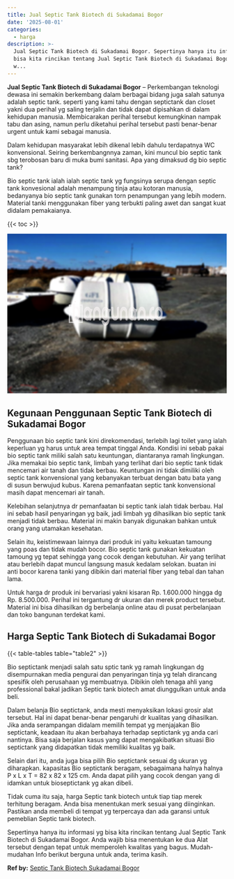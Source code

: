 ```yaml
---
title: Jual Septic Tank Biotech di Sukadamai Bogor
date: '2025-08-01'
categories:
  - harga
description: >-
  Jual Septic Tank Biotech di Sukadamai Bogor. Sepertinya hanya itu informasi yg
  bisa kita rincikan tentang Jual Septic Tank Biotech di Sukadamai Bogor. Anda
  w...
---
```


**Jual Septic Tank Biotech di Sukadamai Bogor** – Perkembangan teknologi dewasa ini semakin berkembang dalam berbagai bidang juga salah satunya adalah septic tank. seperti yang kami tahu dengan septictank dan closet yakni dua perihal yg saling terjalin dan tidak dapat dipisahkan di dalam kehidupan manusia. Membicarakan perihal tersebut kemungkinan nampak tabu dan asing, namun perlu diketahui perihal tersebut pasti benar-benar urgent untuk kami sebagai manusia.

Dalam kehidupan masyarakat lebih dikenal lebih dahulu terdapatnya WC konvensional. Seiring berkembangnnya zaman, kini muncul bio septic tank sbg terobosan baru di muka bumi sanitasi. Apa yang dimaksud dg bio septic tank?

Bio septic tank ialah ialah septic tank yg fungsinya serupa dengan septic tank konvesional adalah menampung tinja atau kotoran manusia, bedanyanya bio septic tank gunakan torn penampungan yang lebih modern. Material tanki menggunakan fiber yang terbukti paling awet dan sangat kuat didalam pemakaianya.

{{< toc >}}

![Jual Septic Tank Biotech di Sukadamai Bogor](/images/jual-bio-septictank-06.png)

## Kegunaan Penggunaan Septic Tank Biotech di Sukadamai Bogor

Penggunaan bio septic tank kini direkomendasi, terlebih lagi toilet yang ialah keperluan yg harus untuk area tempat tinggal Anda. Kondisi ini sebab pakai bio septic tank miliki salah satu keuntungan, diantaranya ramah lingkungan. Jika memakai bio septic tank, limbah yang terlihat dari bio septic tank tidak mencemari air tanah dan tidak berbau. Keuntungan ini tidak dimiliki oleh septic tank konvensional yang kebanyakan terbuat dengan batu bata yang di susun berwujud kubus. Karena pemanfaatan septic tank konvensional masih dapat mencemari air tanah.

Kelebihan selanjutnya dr pemanfaatan bi septic tank ialah tidak berbau. Hal ini sebab hasil penyaringan yg baik, jadi limbah yg dihasilkan bio septic tank menjadi tidak berbau. Material ini makin banyak digunakan bahkan untuk orang yang utamakan kesehatan.

Selain itu, keistimewaan lainnya dari produk ini yaitu kekuatan tamoung yang poas dan tidak mudah bocor. Bio septic tank gunakan kekuatan tamoung yg tepat sehingga yang cocok dengan kebutuhan. Air yang terlihat atau berlebih dapat muncul langsung masuk kedalam selokan. buatan ini anti bocor karena tanki yang dibikin dari material fiber yang tebal dan tahan lama.

Untuk harga dr produk ini bervariasi yakni kisaran Rp. 1.600.000 hingga dg Rp. 8.500.000. Perihal ini tergantung dr ukuran dan merek product tersebut. Material ini bisa dihasilkan dg berbelanja online atau di pusat perbelanjaan dan toko bangunan terdekat kami.

## Harga Septic Tank Biotech di Sukadamai Bogor

{{< table-tables table="table2" >}}

Bio septictank menjadi salah satu sptic tank yg ramah lingkungan dg disempurnakan media pengurai dan penyaringan tinja yg telah dirancang spesifik oleh perusahaan yg membuatnya. Dibikin oleh tenaga ahli yang professional bakal jadikan Septic tank biotech amat diunggulkan untuk anda beli.

Dalam belanja Bio septictank, anda mesti menyaksikan lokasi grosir alat tersebut. Hal ini dapat benar-benar pengaruhi dr kualitas yang dihasilkan. Jika anda serampangan didalam memilih tempat yg menjajakan Bio septictank, keadaan itu akan berbahaya terhadap septictank yg anda cari nantinya. Bisa saja berjalan kasus yang dapat mengakibatkan situasi Bio septictank yang didapatkan tidak memiliki kualitas yg baik.

Selain dari itu, anda juga bisa pilih Bio septictank sesuai dg ukuran yg diharapkan. kapasitas Bio septictank beragam, sebagaimana halnya halnya P x L x T = 82 x 82 x 125 cm. Anda dapat pilih yang cocok dengan yang di idamkan untuk bioseptictank yg akan dibeli.

Tidak cuma itu saja, harga Septic tank biotech untuk tiap tiap merek terhitung beragam. Anda bisa menentukan merk sesuai yang diinginkan. Pastikan anda membeli di tempat yg terpercaya dan ada garansi untuk pemeblian Septic tank biotech.

Sepertinya hanya itu informasi yg bisa kita rincikan tentang Jual Septic Tank Biotech di Sukadamai Bogor. Anda wajib bisa menentukan ke dua Alat tersebut dengan tepat untuk memperoleh kwalitas yang bagus. Mudah-mudahan Info berikut berguna untuk anda, terima kasih.

**Ref by:** [Septic Tank Biotech Sukadamai Bogor](https://id.wikipedia.org/wiki/Septic)
